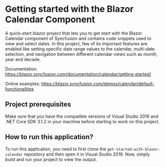 # Getting started with the Blazor Calendar Component

A quick-start blazor project that lets you to get start with the Blazor Calendar component of Syncfusion and contains code snippets used to view and select dates. In this project, few of its important features are enabled like setting specific date range values to the calendar, multi-date selection, and navigation between different calendar views such as month, year and decade. 

Documentation: https://blazor.syncfusion.com/documentation/calendar/getting-started/

Online examples: https://blazor.syncfusion.com/demos/calendar/default-functionalities
 
## Project prerequisites

Make sure that you have the compatible versions of Visual Studio 2019 and .NET Core SDK 3.1.2 in your machine before starting to work on this project.

## How to run this application?

To run this application, you need to first clone the `get-started-with-blazor-calendar` repository and then open it in Visual Studio 2019. Now, simply build and run your project to view the output.
